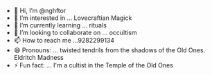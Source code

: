 - 👋 Hi, I’m @nghftor
- 👀 I’m interested in ... Lovecraftian Magick 
- 🌱 I’m currently learning ... rituals 
- 💞️ I’m looking to collaborate on ... occultism 
- 📫 How to reach me ...9282299134
- 😄 Pronouns: ... twisted tendrils from the shadows of the Old Ones. Eldritch Madness 
- ⚡ Fun fact: ... I'm a cultist in the Temple of the Old Ones 

<!---
nghftor/nghftor is a ✨ special ✨ repository because its `README.md` (this file) appears on your GitHub profile.
You can click the Preview link to take a look at your changes.
--->
